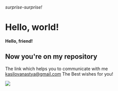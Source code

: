 *surprise-surprise!*
# Hello, world! #
**Hello, friend!** 
## Now you're on my repository ##
The link which helps you to communicate with me <kasilovanastya@gmail.com>
The Best wishes for you!

![](https://im0-tub-ru.yandex.net/i?id=0add8e9dcbece74e07857e91d04db627&n=13)
